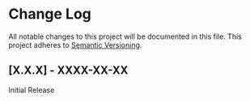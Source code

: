 # Change Log
All notable changes to this project will be documented in this file. This project adheres to [Semantic Versioning](http://semver.org/).

## [X.X.X] - XXXX-XX-XX
Initial Release
